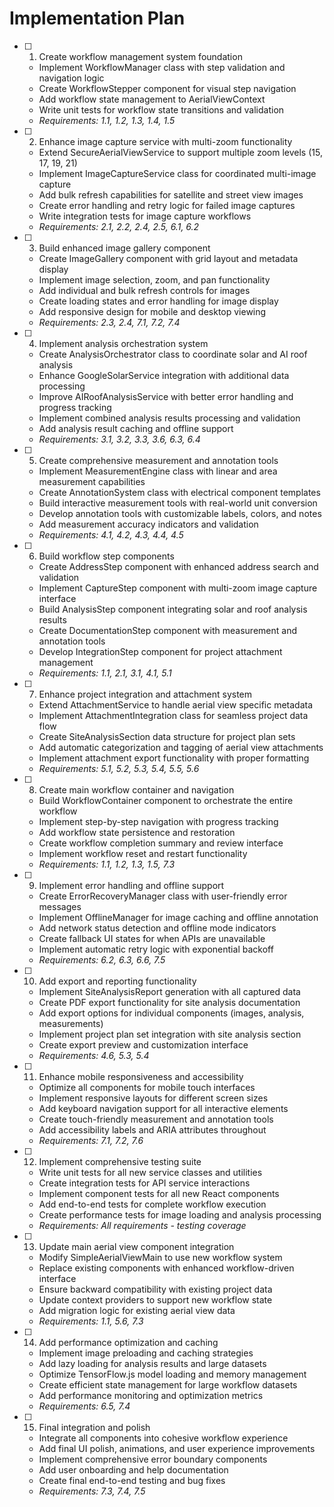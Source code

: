 # Implementation Plan

- [ ] 1. Create workflow management system foundation
  - Implement WorkflowManager class with step validation and navigation logic
  - Create WorkflowStepper component for visual step navigation
  - Add workflow state management to AerialViewContext
  - Write unit tests for workflow state transitions and validation
  - _Requirements: 1.1, 1.2, 1.3, 1.4, 1.5_

- [ ] 2. Enhance image capture service with multi-zoom functionality
  - Extend SecureAerialViewService to support multiple zoom levels (15, 17, 19, 21)
  - Implement ImageCaptureService class for coordinated multi-image capture
  - Add bulk refresh capabilities for satellite and street view images
  - Create error handling and retry logic for failed image captures
  - Write integration tests for image capture workflows
  - _Requirements: 2.1, 2.2, 2.4, 2.5, 6.1, 6.2_

- [ ] 3. Build enhanced image gallery component
  - Create ImageGallery component with grid layout and metadata display
  - Implement image selection, zoom, and pan functionality
  - Add individual and bulk refresh controls for images
  - Create loading states and error handling for image display
  - Add responsive design for mobile and desktop viewing
  - _Requirements: 2.3, 2.4, 7.1, 7.2, 7.4_

- [ ] 4. Implement analysis orchestration system
  - Create AnalysisOrchestrator class to coordinate solar and AI roof analysis
  - Enhance GoogleSolarService integration with additional data processing
  - Improve AIRoofAnalysisService with better error handling and progress tracking
  - Implement combined analysis results processing and validation
  - Add analysis result caching and offline support
  - _Requirements: 3.1, 3.2, 3.3, 3.6, 6.3, 6.4_

- [ ] 5. Create comprehensive measurement and annotation tools
  - Implement MeasurementEngine class with linear and area measurement capabilities
  - Create AnnotationSystem class with electrical component templates
  - Build interactive measurement tools with real-world unit conversion
  - Develop annotation tools with customizable labels, colors, and notes
  - Add measurement accuracy indicators and validation
  - _Requirements: 4.1, 4.2, 4.3, 4.4, 4.5_

- [ ] 6. Build workflow step components
  - Create AddressStep component with enhanced address search and validation
  - Implement CaptureStep component with multi-zoom image capture interface
  - Build AnalysisStep component integrating solar and roof analysis results
  - Create DocumentationStep component with measurement and annotation tools
  - Develop IntegrationStep component for project attachment management
  - _Requirements: 1.1, 2.1, 3.1, 4.1, 5.1_

- [ ] 7. Enhance project integration and attachment system
  - Extend AttachmentService to handle aerial view specific metadata
  - Implement AttachmentIntegration class for seamless project data flow
  - Create SiteAnalysisSection data structure for project plan sets
  - Add automatic categorization and tagging of aerial view attachments
  - Implement attachment export functionality with proper formatting
  - _Requirements: 5.1, 5.2, 5.3, 5.4, 5.5, 5.6_

- [ ] 8. Create main workflow container and navigation
  - Build WorkflowContainer component to orchestrate the entire workflow
  - Implement step-by-step navigation with progress tracking
  - Add workflow state persistence and restoration
  - Create workflow completion summary and review interface
  - Implement workflow reset and restart functionality
  - _Requirements: 1.1, 1.2, 1.3, 1.5, 7.3_

- [ ] 9. Implement error handling and offline support
  - Create ErrorRecoveryManager class with user-friendly error messages
  - Implement OfflineManager for image caching and offline annotation
  - Add network status detection and offline mode indicators
  - Create fallback UI states for when APIs are unavailable
  - Implement automatic retry logic with exponential backoff
  - _Requirements: 6.2, 6.3, 6.6, 7.5_

- [ ] 10. Add export and reporting functionality
  - Implement SiteAnalysisReport generation with all captured data
  - Create PDF export functionality for site analysis documentation
  - Add export options for individual components (images, analysis, measurements)
  - Implement project plan set integration with site analysis section
  - Create export preview and customization interface
  - _Requirements: 4.6, 5.3, 5.4_

- [ ] 11. Enhance mobile responsiveness and accessibility
  - Optimize all components for mobile touch interfaces
  - Implement responsive layouts for different screen sizes
  - Add keyboard navigation support for all interactive elements
  - Create touch-friendly measurement and annotation tools
  - Add accessibility labels and ARIA attributes throughout
  - _Requirements: 7.1, 7.2, 7.6_

- [ ] 12. Implement comprehensive testing suite
  - Write unit tests for all new service classes and utilities
  - Create integration tests for API service interactions
  - Implement component tests for all new React components
  - Add end-to-end tests for complete workflow execution
  - Create performance tests for image loading and analysis processing
  - _Requirements: All requirements - testing coverage_

- [ ] 13. Update main aerial view component integration
  - Modify SimpleAerialViewMain to use new workflow system
  - Replace existing components with enhanced workflow-driven interface
  - Ensure backward compatibility with existing project data
  - Update context providers to support new workflow state
  - Add migration logic for existing aerial view data
  - _Requirements: 1.1, 5.6, 7.3_

- [ ] 14. Add performance optimization and caching
  - Implement image preloading and caching strategies
  - Add lazy loading for analysis results and large datasets
  - Optimize TensorFlow.js model loading and memory management
  - Create efficient state management for large workflow datasets
  - Add performance monitoring and optimization metrics
  - _Requirements: 6.5, 7.4_

- [ ] 15. Final integration and polish
  - Integrate all components into cohesive workflow experience
  - Add final UI polish, animations, and user experience improvements
  - Implement comprehensive error boundary components
  - Add user onboarding and help documentation
  - Create final end-to-end testing and bug fixes
  - _Requirements: 7.3, 7.4, 7.5_